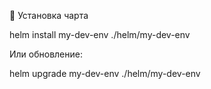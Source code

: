 🚀 Установка чарта

helm install my-dev-env ./helm/my-dev-env

Или обновление:

helm upgrade my-dev-env ./helm/my-dev-env

